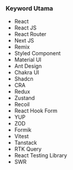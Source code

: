 ### Keyword Utama
- React
- React JS
- React Router
- Next JS
- Remix
- Styled Component
- Material UI
- Ant Design
- Chakra UI
- Shadcn
- CRA
- Redux
- Zustand
- Recoil
- React Hook Form
- YUP
- ZOD
- Formik
- Vitest
- Tanstack
- RTK Query
- React Testing Library
- SWR
